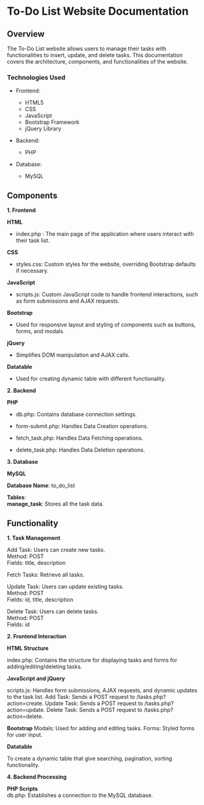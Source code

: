 # To-Do List Website Documentation

## Overview

The To-Do List website allows users to manage their tasks with functionalities to insert, update, and delete tasks. This documentation covers the architecture, components, and functionalities of the website.

### Technologies Used

* Frontend:

    * HTML5
    * CSS
    * JavaScript
    * Bootstrap Framework
    * jQuery Library

 * Backend:

    * PHP

* Database:

    * MySQL 

## Components


**1. Frontend**

   **HTML**

* index.php : The main page of the application where users interact with their task list.

 **CSS**

* styles.css: Custom styles for the website, overriding Bootstrap defaults if necessary.

**JavaScript**

* scripts.js: Custom JavaScript code to handle frontend interactions, such as form submissions and AJAX requests.

**Bootstrap**

* Used for responsive layout and styling of components such as buttons, forms, and modals.

**jQuery**

* Simplifies DOM manipulation and AJAX calls.

**Datatable**

* Used for creating dynamic table with different functionality.

**2. Backend**
    
**PHP**

* db.php: Contains database connection settings.

* form-submit.php: Handles Data Creation operations.

* fetch_task.php: Handles Data Fetching operations.

* delete_task.php: Handles Data Deletion operations.

**3. Database**

**MySQL**

**Database Name**: to_do_list

**Tables**:\
**manage_task**: Stores all the task data.


## Functionality


**1. Task Management**

Add Task: Users can create new tasks.\
Method: POST\
Fields: title, description

Fetch Tasks: Retrieve all tasks.

Update Task: Users can update existing tasks.\
Method: POST\
Fields: id, title, description

Delete Task: Users can delete tasks.\
Method: POST\
Fields: id

**2. Frontend Interaction**

**HTML Structure**

index.php: Contains the structure for displaying tasks and forms for adding/editing/deleting tasks.

**JavaScript and jQuery**

scripts.js: Handles form submissions, AJAX requests, and dynamic updates to the task list.
Add Task: Sends a POST request to /tasks.php?action=create.
Update Task: Sends a POST request to /tasks.php?action=update.
Delete Task: Sends a POST request to /tasks.php?action=delete.

**Bootstrap**
Modals: Used for adding and editing tasks.
Forms: Styled forms for user input.

**Datatable**

To create a dynamic table that give searching, pagination, sorting functionality.


**4. Backend Processing**

**PHP Scripts**\
db.php: Establishes a connection to the MySQL database.
